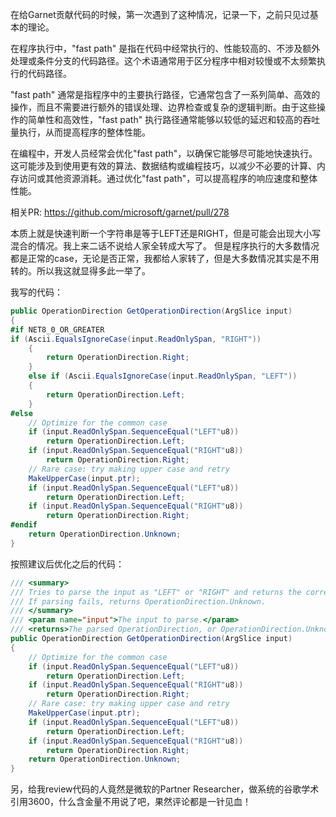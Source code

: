 ﻿---
authors: Zzhiter
tags: [语言, 优化, 开源]
---

在给Garnet贡献代码的时候，第一次遇到了这种情况，记录一下，之前只见过基本的理论。

在程序执行中，"fast path" 是指在代码中经常执行的、性能较高的、不涉及额外处理或条件分支的代码路径。这个术语通常用于区分程序中相对较慢或不太频繁执行的代码路径。

"fast path" 通常是指程序中的主要执行路径，它通常包含了一系列简单、高效的操作，而且不需要进行额外的错误处理、边界检查或复杂的逻辑判断。由于这些操作的简单性和高效性，"fast path" 执行路径通常能够以较低的延迟和较高的吞吐量执行，从而提高程序的整体性能。

在编程中，开发人员经常会优化"fast path"，以确保它能够尽可能地快速执行。这可能涉及到使用更有效的算法、数据结构或编程技巧，以减少不必要的计算、内存访问或其他资源消耗。通过优化"fast path"，可以提高程序的响应速度和整体性能。

相关PR: https://github.com/microsoft/garnet/pull/278

本质上就是快速判断一个字符串是等于LEFT还是RIGHT，但是可能会出现大小写混合的情况。我上来二话不说给人家全转成大写了。
但是程序执行的大多数情况都是正常的case，无论是否正常，我都给人家转了，但是大多数情况其实是不用转的。所以我这就显得多此一举了。

我写的代码：

```csharp
public OperationDirection GetOperationDirection(ArgSlice input)
{
#if NET8_0_OR_GREATER
if (Ascii.EqualsIgnoreCase(input.ReadOnlySpan, "RIGHT"))
    {
        return OperationDirection.Right;
    }
    else if (Ascii.EqualsIgnoreCase(input.ReadOnlySpan, "LEFT"))
    {
        return OperationDirection.Left;
    }
#else
    // Optimize for the common case
    if (input.ReadOnlySpan.SequenceEqual("LEFT"u8))
        return OperationDirection.Left;
    if (input.ReadOnlySpan.SequenceEqual("RIGHT"u8))
        return OperationDirection.Right;
    // Rare case: try making upper case and retry
    MakeUpperCase(input.ptr);
    if (input.ReadOnlySpan.SequenceEqual("LEFT"u8))
        return OperationDirection.Left;
    if (input.ReadOnlySpan.SequenceEqual("RIGHT"u8))
        return OperationDirection.Right;
#endif            
    return OperationDirection.Unknown;
}
```
按照建议后优化之后的代码：

```csharp
/// <summary>
/// Tries to parse the input as "LEFT" or "RIGHT" and returns the corresponding OperationDirection.
/// If parsing fails, returns OperationDirection.Unknown.
/// </summary>
/// <param name="input">The input to parse.</param>
/// <returns>The parsed OperationDirection, or OperationDirection.Unknown if parsing fails.</returns>
public OperationDirection GetOperationDirection(ArgSlice input)
{
    // Optimize for the common case
    if (input.ReadOnlySpan.SequenceEqual("LEFT"u8))
        return OperationDirection.Left;
    if (input.ReadOnlySpan.SequenceEqual("RIGHT"u8))
        return OperationDirection.Right;
    // Rare case: try making upper case and retry
    MakeUpperCase(input.ptr);
    if (input.ReadOnlySpan.SequenceEqual("LEFT"u8))
        return OperationDirection.Left;
    if (input.ReadOnlySpan.SequenceEqual("RIGHT"u8))
        return OperationDirection.Right;
    return OperationDirection.Unknown;
}
```
另，给我review代码的人竟然是微软的Partner Researcher，做系统的谷歌学术引用3600，什么含金量不用说了吧，果然评论都是一针见血！
